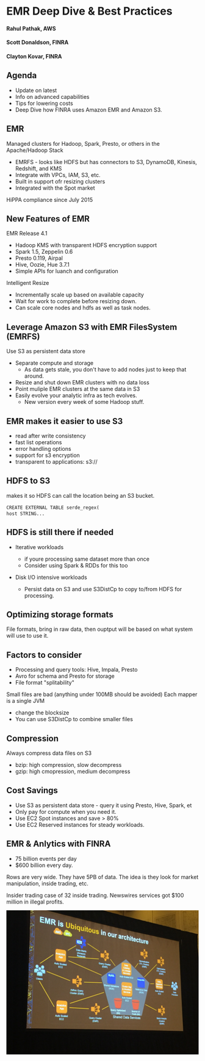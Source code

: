 # EMR Deep Dive & Best Practices
#### Rahul Pathak, AWS
#### Scott Donaldson, FINRA
#### Clayton Kovar, FINRA

## Agenda
* Update on latest
* Info on advanced capabilities
* Tips for lowering costs
* Deep Dive how FINRA uses Amazon EMR and Amazon S3. 

## EMR
Managed clusters for Hadoop, Spark, Presto, or others in the Apache/Hadoop Stack
* EMRFS - looks like HDFS but has connectors to S3, DynamoDB, Kinesis, Redshift, and KMS
* Integrate with VPCs, IAM, S3, etc. 
* Built in support ofr resizing clusters
* Integrated with the Spot market

HiPPA compliance since July 2015

## New Features of EMR
EMR Release 4.1
* Hadoop KMS with transparent HDFS encryption support
* Spark 1.5, Zeppelin 0.6
* Presto 0.119, Airpal
* Hive, Oozie, Hue 3.7.1
* Simple APIs for luanch and configuration

Intelligent Resize
* Incrementally scale up based on available capacity
* Wait for work to complete before resizing down. 
* Can scale core nodes and hdfs as well as task nodes. 

## Leverage Amazon S3 with EMR FilesSystem (EMRFS)

Use S3 as persistent data store

* Separate compute and storage
  * As data gets stale, you don't have to add nodes just to keep that around. 
* Resize and shut down EMR clusters with no data loss
* Point muliple EMR clusters at the same data in S3
* Easily evolve your analytic infra as tech evolves. 
  * New version every week of some Hadoop stuff. 

## EMR makes it easier to use S3
* read after write consistency
* fast list operations
* error handling options
* support for s3 encryption
* transparent to applications: s3://

## HDFS to S3

makes it so HDFS can call the location being an S3 bucket. 
```
CREATE EXTERNAL TABLE serde_regex(
host STRING...
```

## HDFS is still there if needed
* Iterative workloads
  * if youre processing same dataset more than once
  * Consider using Spark & RDDs for this too

* Disk I/O intensive workloads
  * Persist data on S3 and use S3DistCp to copy to/from HDFS for processing. 
## Optimizing storage formats

File formats, bring in raw data, then ouptput will be based on what system will use to use it. 

## Factors to consider
* Processing and query tools: Hive, Impala, Presto
* Avro for schema and Presto for storage
* File format "splitability"

Small files are bad (anything under 100MB should be avoided)
Each mapper is a single JVM

* change the blocksize
* You can use S3DistCp to combine smaller files 

## Compression
Always compress data files on S3
* bzip: high compression, slow decompress
* gzip: high cmopression, medium decompress

## Cost Savings
* Use S3 as persistent data store - query it using Presto, Hive, Spark, et
* Only pay for compute when you need it. 
* Use EC2 Spot instances and save > 80%
* Use EC2 Reserved instances for steady workloads.

## EMR & Anlytics with FINRA

* 75 billion events per day
* $600 billion every day. 

Rows are very wide.  They have 5PB of data.  The idea is they look for market manipulation, inside trading, etc. 

Insider trading case of 32 inside trading.  Newswires services got $100 million in illegal profits. 

![EMR FINRA](./images/EMR1.jpg)


